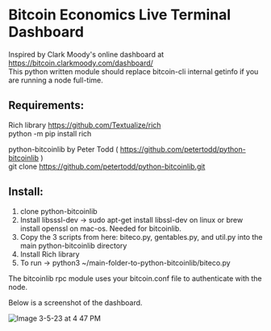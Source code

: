 # Bitcoin Economics Live Terminal Dashboard 

 Inspired by Clark Moody's online dashboard at https://bitcoin.clarkmoody.com/dashboard/   
 This python written module should replace bitcoin-cli internal getinfo if you are running a node full-time.   
   
## **Requirements**:   

Rich library  https://github.com/Textualize/rich    
     python -m pip install rich       
     
 python-bitcoinlib by Peter Todd ( https://github.com/petertodd/python-bitcoinlib )    
     git clone https://github.com/petertodd/python-bitcoinlib.git    
         
 ## **Install**:    
     
 1. clone python-bitcoinlib   
 2. Install libsssl-dev -> sudo apt-get install libssl-dev on linux or brew install openssl on mac-os. Needed for bitcoinlib.   
 3. Copy the 3 scripts from here: biteco.py, gentables.py, and util.py into the main python-bitcoinlib directory   
 4. Install Rich library   
 5. To run -> python3 ~/main-folder-to-python-bitcoinlib/biteco.py   
 
 The bitcoinlib rpc module uses your bitcoin.conf file to authenticate with the node.   
 
 Below is a screenshot of the dashboard.   
 
 
![Image 3-5-23 at 4 47 PM](https://user-images.githubusercontent.com/103879453/223024407-91c74c99-6055-4720-a8c0-2e66c58c89a2.jpg)
